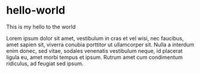 # hello-world
This is my hello to the world

Lorem ipsum dolor sit amet, vestibulum in cras et vel wisi, nec faucibus, amet sapien sit, viverra conubia porttitor ut ullamcorper sit. Nulla a interdum enim donec, sed vitae, sodales venenatis vestibulum neque, id placerat ligula eu, amet morbi tempus et ipsum. Rutrum amet cum condimentum ridiculus, ad feugiat sed ipsum.
